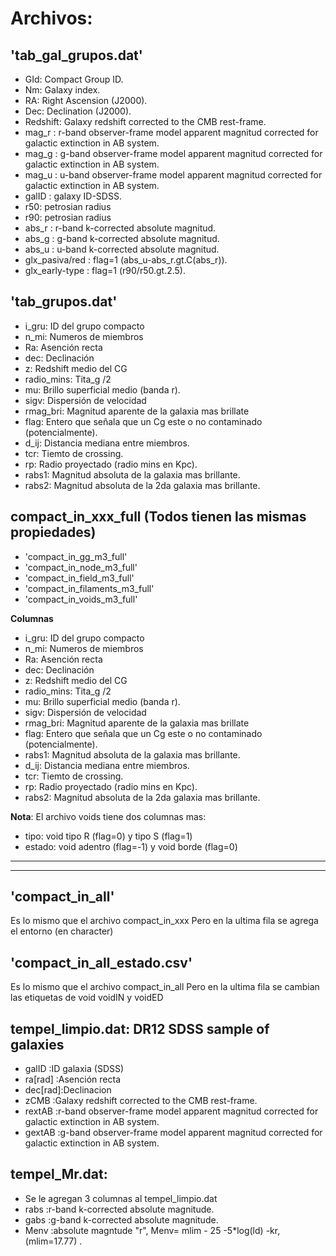 # **Archivos:**
## **'tab_gal_grupos.dat'**

- GId: Compact Group ID. 
- Nm: Galaxy index.
- RA: Right Ascension (J2000).
- Dec: Declination (J2000).
- Redshift: Galaxy redshift corrected to the CMB rest-frame.
- mag_r : r-band observer-frame model apparent magnitud corrected for galactic extinction in AB system.
- mag_g : g-band observer-frame model apparent magnitud corrected for galactic extinction in AB system.
- mag_u : u-band observer-frame model apparent magnitud corrected for galactic extinction in AB system.
- galID : galaxy ID-SDSS.  
- r50: petrosian radius
- r90: petrosian radius
- abs_r : r-band k-corrected absolute magnitud.
- abs_g : g-band k-corrected absolute magnitud.
- abs_u : u-band k-corrected absolute magnitud.
- glx_pasiva/red : flag=1 (abs_u-abs_r.gt.C(abs_r)).
- glx_early-type : flag=1 (r90/r50.gt.2.5).

## **'tab_grupos.dat'**

- i_gru: ID del grupo compacto
- n_mi:  Numeros de miembros 
- Ra:    Asención recta
- dec:   Declinación
- z:     Redshift medio del CG
- radio_mins: Tita_g /2 
- mu:    Brillo superficial medio (banda r).
- sigv:  Dispersión de velocidad
- rmag_bri: Magnitud aparente de la galaxia mas brillate  
- flag: Entero que señala que un Cg este o no contaminado (potencialmente). 
- d_ij: Distancia mediana entre miembros. 
- tcr:  Tiemto de crossing.
- rp:   Radio proyectado (radio mins en Kpc).
- rabs1: Magnitud absoluta de la galaxia mas brillante.
- rabs2: Magnitud absoluta de la 2da galaxia mas brillante. 


## **compact_in_xxx_full** (Todos tienen las mismas propiedades)

- 'compact_in_gg_m3_full'
- 'compact_in_node_m3_full'
- 'compact_in_field_m3_full'
- 'compact_in_filaments_m3_full'
- 'compact_in_voids_m3_full'

**Columnas**
- i_gru: ID del grupo compacto
- n_mi:  Numeros de miembros 
- Ra:    Asención recta
- dec:   Declinación
- z:     Redshift medio del CG
- radio_mins: Tita_g /2 
- mu:    Brillo superficial medio (banda r).
- sigv:  Dispersión de velocidad
- rmag_bri: Magnitud aparente de la galaxia mas brillate  
- flag: Entero que señala que un Cg este o no contaminado (potencialmente).
- rabs1: Magnitud absoluta de la galaxia mas brillante. 
- d_ij: Distancia mediana entre miembros. 
- tcr:  Tiemto de crossing.
- rp:   Radio proyectado (radio mins en Kpc).
- rabs2: Magnitud absoluta de la 2da galaxia mas brillante. 

**Nota**: El archivo voids tiene dos columnas mas:
- tipo: void tipo R (flag=0) y tipo S (flag=1)
- estado: void adentro (flag=-1) y void borde (flag=0)
*********************************************************************************************************
*********************************************************************************************************
## **'compact_in_all'**
Es lo mismo que el archivo compact_in_xxx Pero en la ultima fila se agrega el entorno (en character)

## **'compact_in_all_estado.csv'**
Es lo mismo que el archivo compact_in_all Pero en la ultima fila se cambian las etiquetas de void voidIN y voidED

## **tempel_limpio.dat**: DR12 SDSS sample of galaxies
- galID   :ID galaxia (SDSS)
- ra[rad] :Asención recta
- dec[rad]:Declinacion
- zCMB   :Galaxy redshift corrected to the CMB rest-frame.
- rextAB :r-band observer-frame model apparent magnitud corrected for galactic extinction in AB system.
- gextAB :g-band observer-frame model apparent magnitud corrected for galactic extinction in AB system.

## **tempel_Mr.dat**: 
- Se le agregan 3 columnas al tempel_limpio.dat
- rabs :r-band k-corrected absolute magnitude.
- gabs :g-band k-corrected absolute magnitude.
- Menv :absolute magntude "r", Menv= mlim - 25 -5*log(ld) -kr, (mlim=17.77) .

